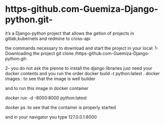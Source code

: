 # https-github.com-Guemiza-Django-python.git-
it’s a Django-python project that allows the getion of projects in gitlab,kubernets and redmine to cross-api

the commands necessary to download and start the project in your local:
1- Downloading the project
git clone /https-github.com-Guemiza-Django-python.git-

2- you do not ask the pienne to install the django libraries just need your docker contents
and you run the order
docker build -t python:latest .
docker images : to see that the image is well builder

and to run this image in docker container 

docker run -d -8000:8000 python:latest 

docker ps :to see that the container is properly started

and in your navigator you type 127.0.0.1:8000
